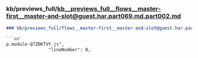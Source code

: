 ### kb/previews_full/kb__previews_full__flows__master-first__master-and-slot@guest.har.part069.md.part002.md

```md
### kb/previews_full/flows__master-first__master-and-slot@guest.har.part069.md (part 002)

```md
p.module-Q7ZDKTVY.js",
                "lineNumber": 0,
             
```

```

```
